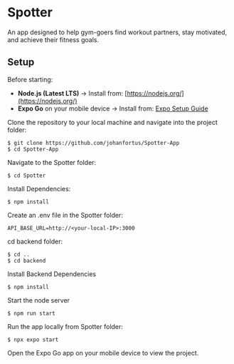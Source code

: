 # Spotter
An app designed to help gym-goers find workout partners, stay motivated, and achieve their fitness goals.

## Setup

Before starting:

- **Node.js (Latest LTS)** → Install from: [https://nodejs.org/](https://nodejs.org/)
- **Expo Go** on your mobile device → Install from: [Expo Setup Guide](https://docs.expo.dev/get-started/set-up-your-environment/)


Clone the repository to your local machine and navigate into the project folder:
```
$ git clone https://github.com/johanfortus/Spotter-App
$ cd Spotter-App
```

Navigate to the Spotter folder:
```
$ cd Spotter
```

Install Dependencies:
```
$ npm install
```

Create an .env file in the Spotter folder:
```
API_BASE_URL=http://<your-local-IP>:3000
```

cd backend folder:

```
$ cd ..
$ cd backend
```

Install Backend Dependencies

```
$ npm install
```

Start the node server

```
$ npm run start
```

Run the app locally from Spotter folder:
```
$ npx expo start
```

Open the Expo Go app on your mobile device to view the project.
